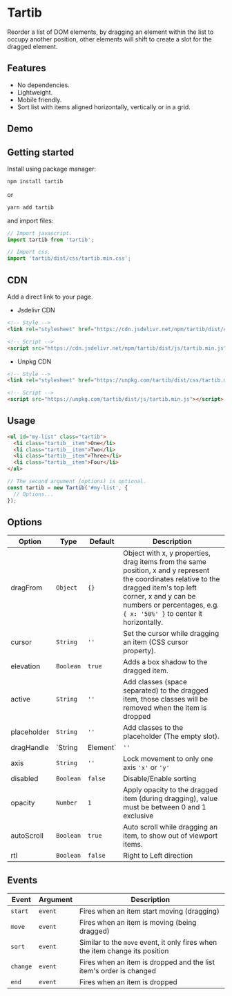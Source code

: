 # Tartib

Reorder a list of DOM elements, by dragging an element within the list to occupy another position, other elements will shift to create a slot for the dragged element.

## Features
- No dependencies.
- Lightweight.
- Mobile friendly.
- Sort list with items aligned horizontally, vertically or in a grid.

## Demo

## Getting started
Install using package manager:
```bash
npm install tartib
```
or

```bash
yarn add tartib
```
and import files:

```javascript
// Import javascript.
import tartib from 'tartib';

// Import css.
import 'tartib/dist/css/tartib.min.css';
```

## CDN
Add a direct link to your page.

- Jsdelivr CDN
```html
<!-- Style -->
<link rel="stylesheet" href="https://cdn.jsdelivr.net/npm/tartib/dist/css/tartib.min.css">

<!-- Script -->
<script src="https://cdn.jsdelivr.net/npm/tartib/dist/js/tartib.min.js"></script>
```

- Unpkg CDN
```html
<!-- Style -->
<link rel="stylesheet" href="https://unpkg.com/tartib/dist/css/tartib.min.css">

<!-- Script -->
<script src="https://unpkg.com/tartib/dist/js/tartib.min.js"></script>
```

## Usage
```html
<ul id="my-list" class="tartib">
  <li class="tartib__item">One</li>
  <li class="tartib__item">Two</li>
  <li class="tartib__item">Three</li>
  <li class="tartib__item">Four</li>
</ul>
```
```javascript
// The second argument (options) is optional.
const tartib = new Tartib('#my-list', {
  // Options...
});
```

## Options
| **Option** | **Type** | **Default** | **Description** |
|------------| ---------| ------------ | ---------------- |
| dragFrom   | `Object` |  `{}`        | Object with x, y properties, drag items from the same position, x and y represent the coordinates relative to the dragged item's top left corner, x and y can be numbers or percentages, e.g. `{ x: '50%' }` to center it horizontally. |
| cursor | `String` | `''` | Set the cursor while dragging an item (CSS cursor property). |
| elevation | `Boolean` | `true` | Adds a box shadow to the dragged item. |
| active | `String` | `''` | Add classes (space separated) to the dragged item, those classes will be removed when the item is dropped |
| placeholder | `String` | `''` | Add classes to the placeholder (The empty slot). |
| dragHandle | `String|Element` | `''` | A selector or an Element, use it as a drag area within the item. |
| axis | `String` | `''` | Lock movement to only one axis `'x'` or `'y'` |
| disabled | `Boolean` | `false` | Disable/Enable sorting |
| opacity | `Number` | `1` | Apply opacity to the dragged item (during dragging), value must be between 0 and 1 exclusive |
| autoScroll | `Boolean` | `true` | Auto scroll while dragging an item, to show out of viewport items. |
| rtl | `Boolean` | `false` | Right to Left direction |

## Events

| **Event**  | **Argument** | **Description**               |
|------- | --------------- | ------------------------------ |
| `start` | `event` | Fires when an item start moving (dragging) |
| `move` | `event` | Fires when an item is moving (being dragged) |
| `sort` | `event` | Similar to the `move` event, it only fires when the item change its position |
| `change` | `event` | Fires when an item is dropped and the list item's order is changed |
| `end` | `event` | Fires when an item is dropped |

